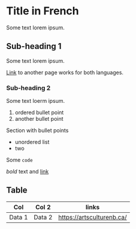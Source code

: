 
# Title in French
Some text lorem ipsum.

## Sub-heading 1

Some text lorem ipsum.

[Link](https://kg.artsdata.ca/doc/data_consumers) to another page works for both languages.

### Sub-heading 2
Some text loerm ipsum.

1. ordered bullet point
1. another bullet point

Section with bullet points

- unordered list
- two


Some `code`

*bold* text and [link](https://kg.artsdasta.ca/doc/example)

## Table
| Col  | Col 2 | links |
| --- | --- | --- |
| Data 1   | Data 2 | https://artsculturenb.ca/ |
